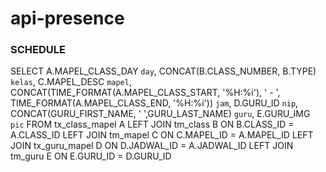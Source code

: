 # api-presence
### SCHEDULE
SELECT A.MAPEL_CLASS_DAY `day`, CONCAT(B.CLASS_NUMBER, B.TYPE) `kelas`, C.MAPEL_DESC `mapel`, 
CONCAT(TIME_FORMAT(A.MAPEL_CLASS_START, '%H:%i'), ' - ', TIME_FORMAT(A.MAPEL_CLASS_END, '%H:%i')) `jam`, D.GURU_ID `nip`, CONCAT(GURU_FIRST_NAME, ' ',GURU_LAST_NAME) `guru`, E.GURU_IMG `pic` FROM tx_class_mapel A
LEFT JOIN tm_class B ON B.CLASS_ID = A.CLASS_ID
LEFT JOIN tm_mapel C ON C.MAPEL_ID = A.MAPEL_ID
LEFT JOIN tx_guru_mapel D ON D.JADWAL_ID = A.JADWAL_ID
LEFT JOIN tm_guru E ON E.GURU_ID = D.GURU_ID
